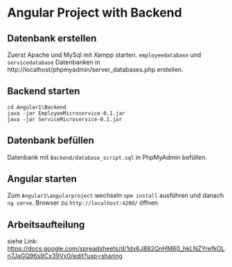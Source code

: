 # Angular Project with Backend

## Datenbank erstellen
Zuerst Apache und MySql mit Xampp starten. `employeedatabase` und `servicedatabase` Datenbanken in http://localhost/phpmyadmin/server_databases.php 
erstellen.

## Backend starten
```
cd Angular1\Backend
java -jar EmployeeMicroservice-0.1.jar
java -jar ServiceMicroservice-0.1.jar
```

## Datenbank befüllen
Datenbank mit `Backend/database_script.sql` in PhpMyAdmin befüllen.

## Angular starten
Zum `Angular1\angularproject` wechseln
`npm install` ausführen und danach `ng serve`. Browser zu `http://localhost:4200/` öffnen
## Arbeitsaufteilung
siehe Link:
https://docs.google.com/spreadsheets/d/1dx6J882QnHM60_hkLNZYrefkOLn7JaGQ96s9Cx39Vx0/edit?usp=sharing
